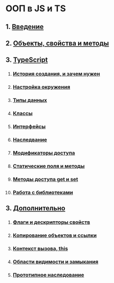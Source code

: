 # ООП в JS и TS

## 1. [Введение]()
## 2. [Объекты, свойства и методы]()
## 3. [TypeScript]()
   1. ### [История создания, и зачем нужен]()
   2. ### [Настройка окружения]()
   3. ### [Типы данных]()
   4. ### [Классы]()
   5. ### [Интерфейсы]()
   6. ### [Наследвание]()
   5. ### [Модификаторы доступа]()
   5. ### [Статические поля и методы]()
   6. ### [Методы доступа get и set]()
   7. ### [Работа с библиотеками]()
## 3. [Дополнительно]()
   1. ### [Флаги и дескрипторы свойств]()
   2. ### [Копирование объектов и ссылки]()
   2. ### [Контекст вызова, this]()
   3. ### [Области видимости и замыкания]()
   4. ### [Прототипное наследование]()

